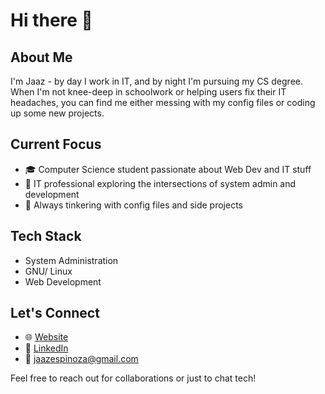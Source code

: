 # Hi there 👋

## About Me
I'm Jaaz - by day I work in IT, and by night I'm pursuing my CS degree. When I'm not knee-deep in schoolwork or helping users fix their IT headaches, you can find me either messing with my config files or coding up some new projects.

## Current Focus
- 🎓 Computer Science student passionate about Web Dev and IT stuff
- 💼 IT professional exploring the intersections of system admin and development
- 🔧 Always tinkering with config files and side projects

## Tech Stack
- System Administration
- GNU/ Linux
- Web Development 

## Let's Connect
- 🌐 [Website](https://jaazespinoza.com)
- 💼 [LinkedIn](https://linkedin.com/in/jaazespinoza)
- 📧 jaazespinoza@gmail.com

Feel free to reach out for collaborations or just to chat tech!
